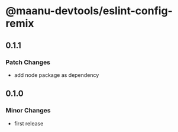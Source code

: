 # @maanu-devtools/eslint-config-remix

## 0.1.1

### Patch Changes

- add node package as dependency

## 0.1.0

### Minor Changes

- first release
